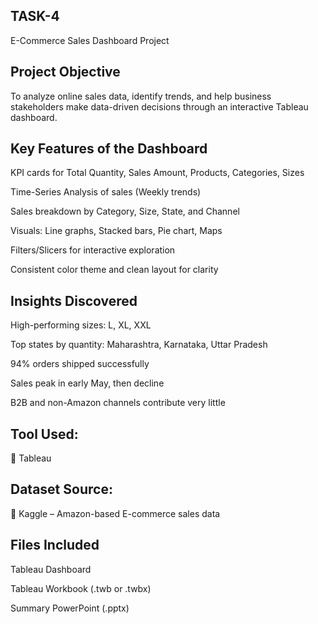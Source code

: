 ## TASK-4
E-Commerce Sales Dashboard Project

## Project Objective
To analyze online sales data, identify trends, and help business stakeholders make data-driven decisions through an interactive Tableau dashboard.

## Key Features of the Dashboard
KPI cards for Total Quantity, Sales Amount, Products, Categories, Sizes

Time-Series Analysis of sales (Weekly trends)

Sales breakdown by Category, Size, State, and Channel

Visuals: Line graphs, Stacked bars, Pie chart, Maps

Filters/Slicers for interactive exploration

Consistent color theme and clean layout for clarity

## Insights Discovered
High-performing sizes: L, XL, XXL

Top states by quantity: Maharashtra, Karnataka, Uttar Pradesh

94% orders shipped successfully

Sales peak in early May, then decline

B2B and non-Amazon channels contribute very little

## Tool Used:
🔹 Tableau

## Dataset Source:
🔹 Kaggle – Amazon-based E-commerce sales data


## Files Included

Tableau Dashboard

Tableau Workbook (.twb or .twbx)

Summary PowerPoint (.pptx)


